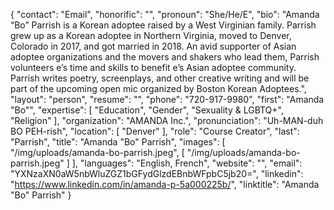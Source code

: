 {
  "contact": "Email",
  "honorific": "",
  "pronoun": "She/He/E",
  "bio": "Amanda “Bo” Parrish is a Korean adoptee raised by a West Virginian family. Parrish grew up as a Korean adoptee in Northern Virginia, moved to Denver, Colorado in 2017, and got married in 2018. An avid supporter of Asian adoptee organizations and the movers and shakers who lead them, Parrish volunteers e’s time and skills to benefit e’s Asian adoptee community. Parrish writes poetry, screenplays, and other creative writing and will be part of the upcoming open mic organized by Boston Korean Adoptees.",
  "layout": "person",
  "resume": "",
  "phone": "720-917-9980",
  "first": "Amanda \"Bo\"",
  "expertise": [
    "Education",
    "Gender",
    "Sexuality & LGBTQ+",
    "Religion"
  ],
  "organization": "AMANDA Inc.",
  "pronunciation": "Uh-MAN-duh BO PEH-rish",
  "location": [
    "Denver"
  ],
  "role": "Course Creator",
  "last": "Parrish",
  "title": "Amanda \"Bo\" Parrish",
  "images": [
    "/img/uploads/amanda-bo-parrish.jpeg",
    [
      "/img/uploads/amanda-bo-parrish.jpeg"
    ]
  ],
  "languages": "English, French",
  "website": "",
  "email": "YXNzaXN0aW5nbWluZGZ1bGFydGlzdEBnbWFpbC5jb20=",
  "linkedin": "https://www.linkedin.com/in/amanda-p-5a000225b/",
  "linktitle": "Amanda \"Bo\" Parrish"
}